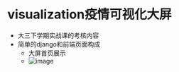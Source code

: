 # visualization疫情可视化大屏
- 大三下学期实战课的考核内容
- 简单的django和前端页面构成
  - 大屏首页展示
  - ![image](https://user-images.githubusercontent.com/94829588/196891105-39af01a1-d570-457e-bed4-cc9c312836cb.png)
